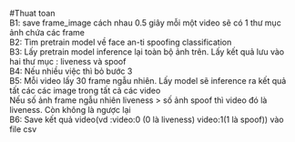 #Thuat toan
<br>
B1: save frame_image cách nhau 0.5 giây mỗi một video sẽ có 1 thư mục ảnh chứa các frame
<br>
B2: Tìm pretrain model về face an-ti spoofing classification
<br>
B3: Lấy pretrain model inference lại toàn bộ ảnh trên. Lấy kết quả lưu vào hai thư mục : liveness và spoof
<br>
B4: Nếu nhiều việc thì bỏ bước 3
<br>
B5: Mỗi video lấy 30 frame ngẫu nhiên. Lấy model sẽ inference ra kết quả tất các các image trong tất cả các video 
<br>
Nếu số ảnh frame ngẫu nhiên liveness > số ảnh spoof thì video đó là liveness. Còn không là ngược lại
<br>
B6: Save kết quả video(vd :video:0 (0 là liveness) video:1(1 là spoof)) vào file csv
